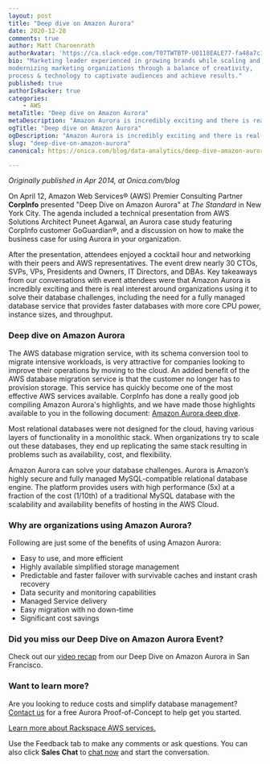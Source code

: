 ```yaml
---
layout: post
title: "Deep dive on Amazon Aurora"
date: 2020-12-28
comments: true
author: Matt Charoenrath
authorAvatar: 'https://ca.slack-edge.com/T07TWTBTP-U0118EALE77-fa48a7c11b02-72'
bio: "Marketing leader experienced in growing brands while scaling and 
modernizing marketing organizations through a balance of creativity, 
process & technology to captivate audiences and achieve results."
published: true
authorIsRacker: true
categories:
    - AWS
metaTitle: "Deep dive on Amazon Aurora"
metaDescription: "Amazon Aurora is incredibly exciting and there is real interest around organizations using it to solve their database challenges."
ogTitle: "Deep dive on Amazon Aurora"
ogDescription: "Amazon Aurora is incredibly exciting and there is real interest around organizations using it to solve their database challenges."
slug: "deep-dive-on-amazon-aurora"
canonical: https://onica.com/blog/data-analytics/deep-dive-amazon-aurora/

---
```


*Originally published in Apr 2014, at Onica.com/blog*

On April 12, Amazon Web Services&reg; (AWS) Premier Consulting Partner
**CorpInfo** presented "Deep Dive on Amazon Aurora" at *The Standard*
in New York City. The agenda included a technical presentation from
AWS Solutions Architect Puneet Agarwal, an Aurora case study featuring
CorpInfo customer GoGuardian&reg;, and a discussion on how to make
the business case for using Aurora in your organization. 

<!--more-->

After the presentation, attendees enjoyed a cocktail hour and networking
with their peers and AWS representatives. The event drew nearly 30
CTOs, SVPs, VPs, Presidents and Owners, IT Directors, and DBAs. Key
takeaways from our conversations with event attendees were that
Amazon Aurora is incredibly exciting and there is real interest around
organizations using it to solve their database challenges, including
the need for a fully managed database service that provides faster databases
with more core CPU power, instance sizes, and throughput. 

### Deep dive on Amazon Aurora

The AWS database migration service, with its schema conversion tool to
migrate intensive workloads, is very attractive for companies looking
to improve their operations by moving to the cloud. An added benefit of
the AWS database migration service is that the customer no longer has to
provision storage. This service has quickly become one of the most
effective AWS services available. CorpInfo has done a really good
job compiling Amazon Aurora's highlights, and we have made those highlights
available to you in the following document:
[Amazon Aurora deep dive](https://s3-us-west-1.amazonaws.com/corpinfowebsiteuploads/content/uploads/2016/04/14120846/Deep-Dive-on-Amazon-Aurora.pdf). 

Most relational databases were not designed for the cloud, having
various layers of functionality in a monolithic stack. When organizations
try to scale out these databases, they end up replicating the same
stack resulting in problems such as availability, cost, and flexibility.

Amazon Aurora can solve your database challenges. Aurora is Amazon’s highly
secure and fully managed MySQL-compatible relational database engine. The
platform provides users with high performance (5x) at a fraction of the cost
(1/10th) of a traditional MySQL database with the scalability and
availability benefits of hosting in the AWS Cloud.

### Why are organizations using Amazon Aurora?

Following are just some of the benefits of using Amazon Aurora:

- Easy to use, and more efficient
- Highly available simplified storage management
- Predictable and faster failover with survivable caches and instant crash recovery
- Data security and monitoring capabilities
- Managed Service delivery
- Easy migration with no down-time
- Significant cost savings

### Did you miss our Deep Dive on Amazon Aurora Event?

Check out our
[video recap](https://www.youtube.com/watch?v=SRQOc29RLU0&feature=youtu.be&ab_channel=CorpInfo)
from our Deep Dive on Amazon Aurora in San Francisco.

### Want to learn more?

Are you looking to reduce costs and simplify database management?
[Contact us](https://onica.com/contact/) for a free Aurora Proof-of-Concept to help get you started.

<a class="cta teal" id="cta" href="https://www.rackspace.com/cloud/aws">Learn more about Rackspace AWS services.</a>

Use the Feedback tab to make any comments or ask questions. You can also click
**Sales Chat** to [chat now](https://www.rackspace.com/) and start the conversation.

